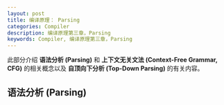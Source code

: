 ```yaml
---
layout: post
title: 编译原理： Parsing
categories: Compiler
description: 编译原理第三章，Parsing
keywords: Compiler, 编译原理第三章，Parsing
---
```


此部分介绍 **语法分析 (Parsing)** 和 **上下文无关文法 (Context-Free Grammar, CFG)** 的相关概念以及 **自顶向下分析 (Top-Down Parsing)** 的有关内容。

## 语法分析 (Parsing)
